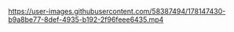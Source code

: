 https://user-images.githubusercontent.com/58387494/178147430-b9a8be77-8def-4935-b192-2f96feee6435.mp4

